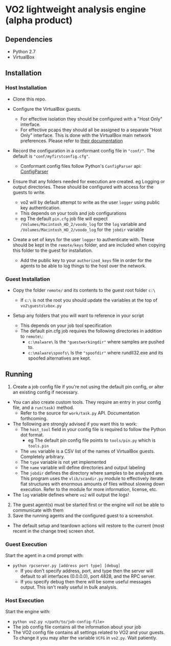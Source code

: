 # VO2 lightweight analysis engine (alpha product)

## Dependencies
- Python 2.7
- VirtualBox

## Installation

### Host Installation
- Clone this repo.

- Configure the VirtualBox guests.
  - For effective isolation they should be configured with a "Host Only" interface. 
  - For effective pcaps they should all be assigned to a separate "Host Only" interface. This is done with the VirtualBox main network preferences. Please refer to [their documentation](https://www.virtualbox.org/manual/ch06.html#network_hostonly)

- Record the configuration in a conformant config file in `"conf/"`. The default is `"conf/myfirstconfig.cfg"`.

  - Conformant config files follow Python's `ConfigParser` api: [ConfigParser](https://docs.python.org/2/library/configparser.html)

- Ensure that any folders needed for execution are created. eg Logging or output directories. These should be configured with access for the guests to write. 
  - vo2 will by default attempt to write as the user `logger` using public key authentication.
  - This depends on your tools and job configurations
  - eg The default `pin.cfg` job file will expect `/Volumes/Macintosh_HD_2/voodo_log` for the `log` variable and `/Volumes/Macintosh_HD_2/voodo_log` for the `jobdir` variable

- Create a set of keys for the user `logger` to authenticate with. These should be kept in the `remote/keys` folder, and are included when copying this folder to the guest for installation.
  - Add the public key to your `authorized_keys` file in order for the agents to be able to log things to the host over the network.

### Guest Installation
- Copy the folder `remote/` and its contents to the guest root folder `c:\`
  - If `c:\` is not the root you should update the variables at the top of `vo2\guests\vbox.py`

- Setup any folders that you will want to reference in your script
  - This depends on your job tool specification
  - The default pin.cfg job requires the following directories in addition to `remote\`:
    - `c:\malware\` Is the `"guestworkingdir"` where samples are pushed to.
    - `c:\malware\spoofs\` Is the `"spoofdir"` where rundll32.exe and its spoofed alternatives are kept.

## Running
1. Create a job config file if you're not using the default pin config, or alter an existing config if necessary.
  - You can also create custom tools. They require an entry in your config file, and a `run(task)` method.
    - Refer to the source for `work/task.py` API. Documentation forthcoming.
  - The following are strongly advised if you want this to work:
    - The `host_tool` field in your config file is required to follow the Python dot format.
      - eg The default pin config file points to `tools/pin.py` which is `tools.pin`
    - The `vms` variable is a CSV list of the names of VirtualBox guests. Completely arbitrary.
    - The `type` variable is not yet implemented
    - The `name` variable will define directories and output labeling
    - The `jobdir` defines the directory where samples to be analyzed are. This program uses the `vlib/scandir.py` module to effectively iterate flat structures with enormous amounts of files without slowing down execution. Refer to the module for more information, license, etc.
  - The `log` variable defines where `vo2` will output the logs!
2. The guest agent(s) must be started first or the engine will not be able to communicate with them
3. Save the running agents and the configured guest to a screenshot.
  - The default setup and teardown actions will restore to the current (most recent in the change tree) screen shot.

### Guest Execution
Start the agent in a cmd prompt with:
- ```python rpcserver.py [address port type] [debug]``` 
  - If you don't specify address, port, and type then the server will default to all interfaces (0.0.0.0), port 4828, and the RPC server.
  - If you specify debug then there will be some useful messages output. This isn't really useful in bulk analysis.

### Host Execution
Start the engine with:
- ```python vo2.py </path/to/job-config-file>```
- The job config file contains all the information about your job
- The VO2 config file contains all settings related to VO2 and your guests. To change it you may alter the variable `VCFG` in `vo2.py`.
Wait patiently.
